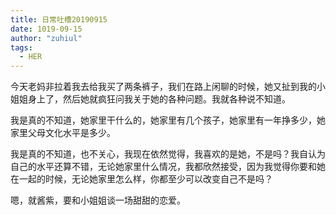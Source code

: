 ```yaml
---
title: 日常吐槽20190915
date: 1019-09-15
author: "zuhiul"
tags:
  - HER
---
```


今天老妈非拉着我去给我买了两条裤子，我们在路上闲聊的时候，她又扯到我的小姐姐身上了，然后她就疯狂问我关于她的各种问题。我就各种说不知道。

我是真的不知道，她家里干什么的，她家里有几个孩子，她家里有一年挣多少，她家里父母文化水平是多少。

我是真的不知道，也不关心，我现在依然觉得，我喜欢的是她，不是吗？我自认为自己的水平还算不错，无论她家里什么情况，我都欣然接受，因为我觉得你要和她在一起的时候，无论她家里怎么样，你都至少可以改变自己不是吗？

嗯，就酱紫，要和小姐姐谈一场甜甜的恋爱。
